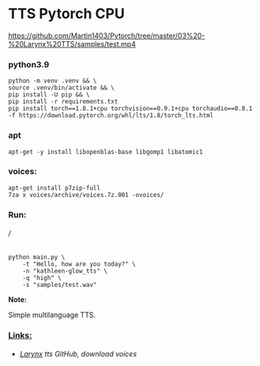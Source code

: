 TTS Pytorch CPU
===============


https://github.com/Martin1403/Pytorch/tree/master/03%20-%20Larynx%20TTS/samples/test.mp4

### python3.9
```
python -m venv .venv && \
source .venv/bin/activate && \
pip install -U pip && \
pip install -r requirements.txt
pip install torch==1.8.1+cpu torchvision==0.9.1+cpu torchaudio==0.8.1 -f https://download.pytorch.org/whl/lts/1.8/torch_lts.html
```
### apt
```
apt-get -y install libopenblas-base libgomp1 libatomic1
```
### voices:
```
apt-get install p7zip-full
7za x voices/archive/voices.7z.001 -ovoices/
```
### Run:
###### /

```
python main.py \
    -t "Hello, how are you today?" \
    -n "kathleen-glow_tts" \
    -q "high" \
    -s "samples/test.wav"
```

**Note:**

Simple multilanguage TTS.

### [Links:]()
+ ###### [Larynx](https://github.com/rhasspy/larynx) tts GitHub, download voices
